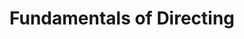 ---
layout: course
title: Fundamentals of Directing
educator: International Film Institute of NY
image: /assets/images/courses/fundamentals-of-directing.jpg
course_url: https://www.mzed.com/courses/fundamentals-of-directing
description: A comprehensive introduction to film directing, covering essential concepts and techniques for aspiring directors and film enthusiasts.
lessons: 8
runtime: 5h 57m
position: 28
topics: directing, visual-storytelling
show_stats: true
show_pricing: true
--- 